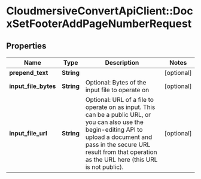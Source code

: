 # CloudmersiveConvertApiClient::DocxSetFooterAddPageNumberRequest

## Properties
Name | Type | Description | Notes
------------ | ------------- | ------------- | -------------
**prepend_text** | **String** |  | [optional] 
**input_file_bytes** | **String** | Optional: Bytes of the input file to operate on | [optional] 
**input_file_url** | **String** | Optional: URL of a file to operate on as input.  This can be a public URL, or you can also use the begin-editing API to upload a document and pass in the secure URL result from that operation as the URL here (this URL is not public). | [optional] 


